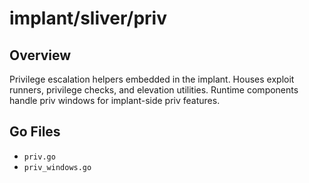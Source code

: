 # implant/sliver/priv

## Overview

Privilege escalation helpers embedded in the implant. Houses exploit runners, privilege checks, and elevation utilities. Runtime components handle priv windows for implant-side priv features.

## Go Files

- `priv.go`
- `priv_windows.go`
